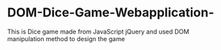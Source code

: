 # DOM-Dice-Game-Webapplication-
This is Dice game made from JavaScript jQuery and used DOM manipulation method to design the game
